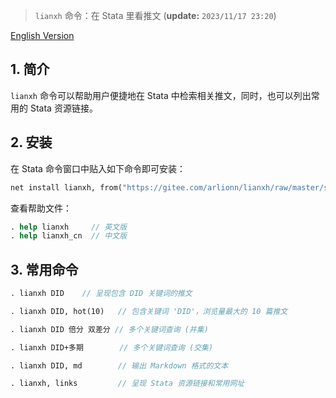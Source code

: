  
> `lianxh` 命令：在 Stata 里看推文 (**update:** `2023/11/17 23:20`)

[English Version]()

## 1. 简介

`lianxh` 命令可以帮助用户便捷地在 Stata 中检索相关推文，同时，也可以列出常用的 Stata 资源链接。

## 2. 安装

在 Stata 命令窗口中贴入如下命令即可安装：

```stata
net install lianxh, from("https://gitee.com/arlionn/lianxh/raw/master/src/") replace  
```

查看帮助文件：
```stata
. help lianxh     // 英文版
. help lianxh_cn  // 中文版
```

## 3. 常用命令
```stata
. lianxh DID    // 呈现包含 DID 关键词的推文

. lianxh DID, hot(10)   // 包含关键词 'DID'，浏览量最大的 10 篇推文

. lianxh DID 倍分 双差分 // 多个关键词查询 (并集)

. lianxh DID+多期        // 多个关键词查询 (交集)

. lianxh DID, md        // 输出 Markdown 格式的文本

. lianxh, links         // 呈现 Stata 资源链接和常用网址
```


